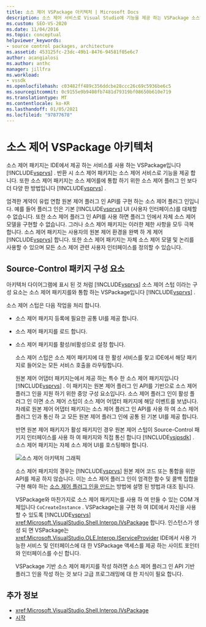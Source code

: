 ```yaml
---
title: 소스 제어 VSPackage 아키텍처 | Microsoft Docs
description: 소스 제어 서비스로 Visual Studio에 기능을 제공 하는 VSPackage 소스 제어 패키지의 아키텍처에 대해 알아봅니다.
ms.custom: SEO-VS-2020
ms.date: 11/04/2016
ms.topic: conceptual
helpviewer_keywords:
- source control packages, architecture
ms.assetid: 453125fc-23dc-49b1-8476-94581f05e6c7
author: acangialosi
ms.author: anthc
manager: jillfra
ms.workload:
- vssdk
ms.openlocfilehash: c03482ff489c356ddcbe28ccc26c69c5936be6c5
ms.sourcegitcommit: 0c9155e9b9408fb7481d79319bf08650b610e719
ms.translationtype: MT
ms.contentlocale: ko-KR
ms.lasthandoff: 01/05/2021
ms.locfileid: "97877678"
---
```

# <a name="source-control-vspackage-architecture"></a>소스 제어 VSPackage 아키텍처
소스 제어 패키지는 IDE에서 제공 하는 서비스를 사용 하는 VSPackage입니다 [!INCLUDE[vsprvs](../../code-quality/includes/vsprvs_md.md)] . 반환 시 소스 제어 패키지는 소스 제어 서비스로 기능을 제공 합니다. 또한 소스 제어 패키지는 소스 제어를에 통합 하기 위한 소스 제어 플러그 인 보다 더 다양 한 방법입니다 [!INCLUDE[vsprvs](../../code-quality/includes/vsprvs_md.md)] .

 엄격한 계약이 유럽 연합 원본 제어 플러그 인 API를 구현 하는 소스 제어 플러그 인입니다. 예를 들어 플러그 인은 기본 [!INCLUDE[vsprvs](../../code-quality/includes/vsprvs_md.md)] UI (사용자 인터페이스)를 대체할 수 없습니다. 또한 소스 제어 플러그 인 API를 사용 하면 플러그 인에서 자체 소스 제어 모델을 구현할 수 없습니다. 그러나 소스 제어 패키지는 이러한 제한 사항을 모두 극복 합니다. 소스 제어 패키지는 사용자의 원본 제어 환경을 완벽 하 게 제어 [!INCLUDE[vsprvs](../../code-quality/includes/vsprvs_md.md)] 합니다. 또한 소스 제어 패키지는 자체 소스 제어 모델 및 논리를 사용할 수 있으며 모든 소스 제어 관련 사용자 인터페이스를 정의할 수 있습니다.

## <a name="source-control-package-components"></a>Source-Control 패키지 구성 요소
 아키텍처 다이어그램에 표시 된 것 처럼 [!INCLUDE[vsprvs](../../code-quality/includes/vsprvs_md.md)] 소스 제어 스텁 이라는 구성 요소는 소스 제어 패키지를와 통합 하는 VSPackage입니다 [!INCLUDE[vsprvs](../../code-quality/includes/vsprvs_md.md)] .

 소스 제어 스텁은 다음 작업을 처리 합니다.

- 소스 제어 패키지 등록에 필요한 공통 UI를 제공 합니다.

- 소스 제어 패키지를 로드 합니다.

- 소스 제어 패키지를 활성/비활성으로 설정 합니다.

  소스 제어 스텁은 소스 제어 패키지에 대 한 활성 서비스를 찾고 IDE에서 해당 패키지로 들어오는 모든 서비스 호출을 라우팅합니다.

  원본 제어 어댑터 패키지는에서 제공 하는 특수 한 소스 제어 패키지입니다 [!INCLUDE[vsprvs](../../code-quality/includes/vsprvs_md.md)] . 이 패키지는 원본 제어 플러그 인 API를 기반으로 소스 제어 플러그 인을 지원 하기 위한 중앙 구성 요소입니다. 소스 제어 플러그 인이 활성 플러그 인 이면 소스 제어 스텁이 소스 제어 어댑터 패키지에 해당 이벤트를 보냅니다. 차례로 원본 제어 어댑터 패키지는 소스 제어 플러그 인 API를 사용 하 여 소스 제어 플러그 인과 통신 하 고 모든 원본 제어 플러그 인에 공통 된 기본 UI를 제공 합니다.

  반면 원본 제어 패키지가 활성 패키지인 경우 원본 제어 스텁이 Source-Control 패키지 인터페이스를 사용 하 여 패키지와 직접 통신 합니다 [!INCLUDE[vsipsdk](../../extensibility/includes/vsipsdk_md.md)] . 소스 제어 패키지는 자체 소스 제어 UI를 호스팅해야 합니다.

  ![소스 제어 아키텍처 그래픽](../../extensibility/internals/media/vsipsccarch.gif "VSIPSCCArch")

  소스 제어 패키지의 경우는 [!INCLUDE[vsprvs](../../code-quality/includes/vsprvs_md.md)] 원본 제어 코드 또는 통합을 위한 API를 제공 하지 않습니다. 이는 소스 제어 플러그 인이 엄격한 함수 및 콜백 집합을 구현 해야 하는 [소스 제어 플러그 인을 만드는](../../extensibility/internals/creating-a-source-control-plug-in.md) 방법에 설명 된 방법과 대조 됩니다.

  VSPackage와 마찬가지로 소스 제어 패키지는를 사용 하 여 만들 수 있는 COM 개체입니다 `CoCreateInstance` . VSPackage는을 구현 하 여 IDE에서 자신을 사용할 수 있도록 [!INCLUDE[vsprvs](../../code-quality/includes/vsprvs_md.md)] <xref:Microsoft.VisualStudio.Shell.Interop.IVsPackage> 합니다. 인스턴스가 생성 되 면 VSPackage는 <xref:Microsoft.VisualStudio.OLE.Interop.IServiceProvider> IDE에서 사용 가능한 서비스 및 인터페이스에 대 한 VSPackage 액세스를 제공 하는 사이트 포인터와 인터페이스를 수신 합니다.

  VSPackage 기반 소스 제어 패키지를 작성 하려면 소스 제어 플러그 인 API 기반 플러그 인을 작성 하는 것 보다 고급 프로그래밍에 대 한 지식이 필요 합니다.

## <a name="see-also"></a>추가 정보
- <xref:Microsoft.VisualStudio.Shell.Interop.IVsPackage>
- [시작](../../extensibility/internals/getting-started-with-source-control-vspackages.md)
